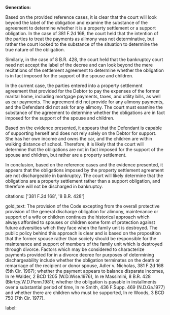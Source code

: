 **Generation:**

 <answer>
Based on the provided reference cases, it is clear that the court will look beyond the label of the obligation and examine the substance of the agreement to determine whether it is a property settlement or a support obligation. In the case of 381 F.2d 168, the court held that the intention of the parties to treat the payments as alimony was not determinative, but rather the court looked to the substance of the situation to determine the true nature of the obligation.

Similarly, in the case of 8 B.R. 428, the court held that the bankruptcy court need not accept the label of the decree and can look beyond the mere recitations of the settlement agreement to determine whether the obligation is in fact imposed for the support of the spouse and children.

In the current case, the parties entered into a property settlement agreement that provided for the Debtor to pay the expenses of the former marital home, including mortgage payments, taxes, and utility bills, as well as car payments. The agreement did not provide for any alimony payments, and the Defendant did not ask for any alimony. The court must examine the substance of the agreement to determine whether the obligations are in fact imposed for the support of the spouse and children.

Based on the evidence presented, it appears that the Defendant is capable of supporting herself and does not rely solely on the Debtor for support. She has her own income and owns the car, and the children are within walking distance of school. Therefore, it is likely that the court will determine that the obligations are not in fact imposed for the support of the spouse and children, but rather are a property settlement.

In conclusion, based on the reference cases and the evidence presented, it appears that the obligations imposed by the property settlement agreement are not dischargeable in bankruptcy. The court will likely determine that the obligations are a property settlement rather than a support obligation, and therefore will not be discharged in bankruptcy. <answer>

citations: ['381 F.2d 168', '8 B.R. 428']

gold_text: The provision of the Code excepting from the overall protective provision of the general discharge obligation for alimony, maintenance or support of a wife or children continues the historical approach which always afforded to spouses or children some form of protection against future adversities which they face when the family unit is destroyed. The public policy behind this approach is clear and is based on the proposition that the former spouse rather than society should be responsible for the maintenance and support of members of the family unit which is destroyed through divorce. Factors which may be considered to characterize payments provided for in a divorce decree for purposes of determining dischargeability include whether the obligation terminates on the death or remarriage of the recipient or donor spouse, Adler v. Nicholas, 381 F.2d 168 (5th Cir. 1967); whether the payment appears to balance disparate incomes, In re Walder, 2 BCD 1205 (W.D.Wise.1976), In re Massimini, 8 B.R. 428 (Bkrtcy.W.D.Penn.1981); whether the obligation is payable in installments over a substantial period of time, In re Smith, 436 F.Supp. 469 (N.D.Ga.1977) and whether there are children who must be supported, In re Woods, 3 BCD 750 (7th Cir. 1977).

label: 